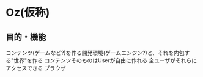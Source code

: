 # Oz(仮称)
## 目的・機能
コンテンツ(ゲームなど?)を作る開発環境(ゲームエンジン?)と、それを内包する"世界"を作る
コンテンツそのものはUserが自由に作れる
全ユーザがそれらにアクセスできる
ブラウザ
## 